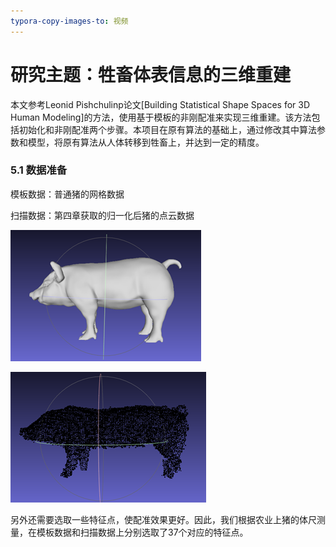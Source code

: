 ```yaml
---
typora-copy-images-to: 视频
---
```


# 研究主题：牲畜体表信息的三维重建

本文参考Leonid Pishchulinp论文[Building Statistical Shape Spaces for 3D Human Modeling]的方法，使用基于模板的非刚配准来实现三维重建。该方法包括初始化和非刚配准两个步骤。本项目在原有算法的基础上，通过修改其中算法参数和模型，将原有算法从人体转移到牲畜上，并达到一定的精度。

### 5.1 数据准备

模板数据：普通猪的网格数据

扫描数据：第四章获取的归一化后猪的点云数据

![](%E8%A7%86%E9%A2%91/image-20210525172657212.png)

![image-20210525172720946](%E8%A7%86%E9%A2%91/image-20210525172720946.png)

另外还需要选取一些特征点，使配准效果更好。因此，我们根据农业上猪的体尺测量，在模板数据和扫描数据上分别选取了37个对应的特征点。